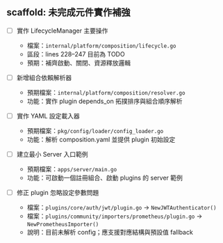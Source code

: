 ## scaffold: 未完成元件實作補強

- [ ] 實作 LifecycleManager 主要操作
  - 檔案：`internal/platform/composition/lifecycle.go`
  - 區段：lines 228–247 目前為 TODO
  - 預期：補齊啟動、關閉、資源釋放邏輯

- [ ] 新增組合依賴解析器
  - 預期檔案：`internal/platform/composition/resolver.go`
  - 功能：實作 plugin depends_on 拓撲排序與組合順序解析

- [ ] 實作 YAML 設定載入器
  - 預期檔案：`pkg/config/loader/config_loader.go`
  - 功能：解析 composition.yaml 並提供 plugin 初始設定

- [ ] 建立最小 Server 入口範例
  - 預期檔案：`apps/server/main.go`
  - 功能：可啟動一個註冊組合、啟動 plugins 的 server 範例

- [ ] 修正 plugin 忽略設定參數問題
  - 檔案：`plugins/core/auth/jwt/plugin.go` → `NewJWTAuthenticator()`
  - 檔案：`plugins/community/importers/prometheus/plugin.go` → `NewPrometheusImporter()`
  - 說明：目前未解析 config；應支援對應結構與預設值 fallback